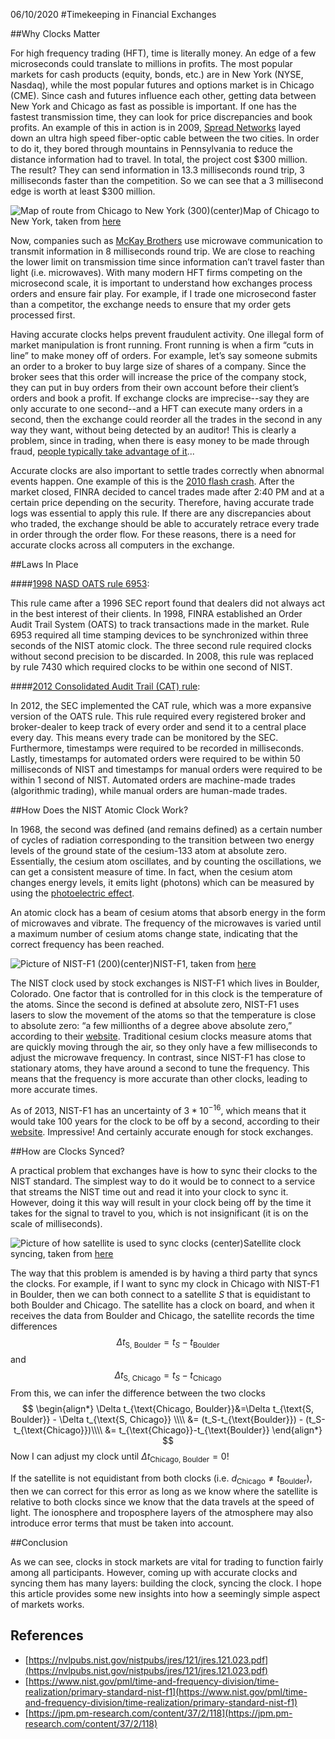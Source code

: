 06/10/2020
#Timekeeping in Financial Exchanges

##Why Clocks Matter

For high frequency trading (HFT), time is literally money.
An edge of a few microseconds could translate to millions in profits.
The most popular markets for cash products (equity, bonds, etc.) are in New York (NYSE, Nasdaq), while the most popular futures and options market is in Chicago (CME).
Since cash and futures influence each other, getting data between New York and Chicago as fast as possible is important.
If one has the fastest transmission time, they can look for price discrepancies and book profits.
An example of this in action is in 2009, [Spread Networks](https://en.wikipedia.org/wiki/Spread_Networks) layed down an ultra high speed fiber-optic cable between the two cities.
In order to do it, they bored through mountains in Pennsylvania to reduce the distance information had to travel.
In total, the project cost \$300 million.
The result? They can send information in 13.3 milliseconds round trip, 3 milliseconds faster than the competition.
So we can see that a 3 millisecond edge is worth at least \$300 million.

![Map of route from Chicago to New York](chicago_ny.jpg)
(300)(center)Map of Chicago to New York, taken from [here](https://images.privatefly.com/images/inspiration/chicago_new_york670x300.jpg)

Now, companies such as [McKay Brothers](https://www.mckay-brothers.com) use microwave communication to transmit information in 8 milliseconds round trip.
We are close to reaching the lower limit on transmission time since information can’t travel faster than light (i.e.
microwaves).
With many modern HFT firms competing on the microsecond scale, it is important to understand how exchanges process orders and ensure fair play.
For example, if I trade one microsecond faster than a competitor, the exchange needs to ensure that my order gets processed first.

Having accurate clocks helps prevent fraudulent activity.
One illegal form of market manipulation is front running.
Front running is when a firm “cuts in line” to make money off of orders.
For example, let’s say someone submits an order to a broker to buy large size of shares of a company.
Since the broker sees that this order will increase the price of the company stock, they can put in buy orders from their own account before their client’s orders and book a profit.
If exchange clocks are imprecise--say they are only accurate to one second--and a HFT can execute many orders in a second, then the exchange could reorder all the trades in the second in any way they want, without being detected by an auditor!
This is clearly a problem, since in trading, when there is easy money to be made through fraud, [people typically take advantage of it](https://en.wikipedia.org/wiki/Securities_fraud)...

Accurate clocks are also important to settle trades correctly when abnormal events happen.
One example of this is the [2010 flash crash](https://www.davispolk.com/files/files/Publication/e1fa91c4-79b4-4f66-9699-3924803f31ac/Preview/PublicationAttachment/f088a107-12b9-4f36-af15-3f48e85bb94d/colby.portillla.insights.article.jul10.pdf).
After the market closed, FINRA decided to cancel trades made after 2:40 PM and at a certain price depending on the security.
Therefore, having accurate trade logs was essential to apply this rule.
If there are any discrepancies about who traded, the exchange should be able to accurately retrace every trade in order through the order flow.
For these reasons, there is a need for accurate clocks across all computers in the exchange.


##Laws In Place

####[1998 NASD OATS rule 6953](https://www.finra.org/sites/default/files/RCA/p002412.pdf):

This rule came after a 1996 SEC report found that dealers did not always act in the best interest of their clients.
In 1998, FINRA established an Order Audit Trail System (OATS) to track transactions made in the market.
Rule 6953 required all time stamping devices to be synchronized within three seconds of the NIST atomic clock.
The three second rule required clocks without second precision to be discarded.
In 2008, this rule was replaced by rule 7430 which required clocks to be within one second of NIST.


####[2012 Consolidated Audit Trail (CAT) rule](https://www.broadridge.com/infographic/cat-vs-oats):

In 2012, the SEC implemented the CAT rule, which was a more expansive version of the OATS rule.
This rule required every registered broker and broker-dealer to keep track of every order and send it to a central place every day.
This means every trade can be monitored by the SEC.
Furthermore, timestamps were required to be recorded in milliseconds.
Lastly, timestamps for automated orders were required to be within 50 milliseconds of NIST and timestamps for manual orders were required to be within 1 second of NIST.
Automated orders are machine-made trades (algorithmic trading), while manual orders are human-made trades.


##How Does the NIST Atomic Clock Work?

In 1968, the second was defined (and remains defined) as a certain number of cycles of radiation corresponding to the transition between two energy levels of the ground state of the cesium-133 atom at absolute zero.
Essentially, the cesium atom oscillates, and by counting the oscillations, we can get a consistent measure of time.
In fact, when the cesium atom changes energy levels, it emits light (photons) which can be measured by using the [photoelectric effect](https://en.wikipedia.org/wiki/Photoelectric_effect).

An atomic clock has a beam of cesium atoms that absorb energy in the form of microwaves and vibrate.
The frequency of the microwaves is varied until a maximum number of cesium atoms change state, indicating that the correct frequency has been reached.

![Picture of NIST-F1](nist_f1.jpg)
(200)(center)NIST-F1, taken from [here](https://www.nist.gov/pml/time-and-frequency-division/time-realization/primary-standard-nist-f1)

The NIST clock used by stock exchanges is NIST-F1 which lives in Boulder, Colorado.
One factor that is controlled for in this clock is the temperature of the atoms.
Since the second is defined at absolute zero, NIST-F1 uses lasers to slow the movement of the atoms so that the temperature is close to absolute zero: “a few millionths of a degree above absolute zero,” according to their [website](https://www.nist.gov/pml/time-and-frequency-division/time-realization/primary-standard-nist-f1).
Traditional cesium clocks measure atoms that are quickly moving through the air, so they only have a few milliseconds to adjust the microwave frequency.
In contrast, since NIST-F1 has close to stationary atoms, they have around a second to tune the frequency.
This means that the frequency is more accurate than other clocks, leading to more accurate times.

As of 2013, NIST-F1 has an uncertainty of $3*10^{-16}$, which means that it would take 100 years for the clock to be off by a second, according to their [website](https://www.nist.gov/pml/time-and-frequency-division/time-realization/primary-standard-nist-f1).
Impressive! And certainly accurate enough for stock exchanges.


##How are Clocks Synced?

A practical problem that exchanges have is how to sync their clocks to the NIST standard.
The simplest way to do it would be to connect to a service that streams the NIST time out and read it into your clock to sync it.
However, doing it this way will result in your clock being off by the time it takes for the signal to travel to you, which is not insignificant (it is on the scale of milliseconds).

![Picture of how satellite is used to sync clocks](satellite_clocks.png)
(center)Satellite clock syncing, taken from [here](https://nvlpubs.nist.gov/nistpubs/jres/121/jres.121.023.pdf)

The way that this problem is amended is by having a third party that syncs the clocks.
For example, if I want to sync my clock in Chicago with NIST-F1 in Boulder, then we can both connect to a satellite $S$ that is equidistant to both Boulder and Chicago.
The satellite has a clock on board, and when it receives the data from Boulder and Chicago, the satellite records the time differences
$$\Delta t_{\text{S, Boulder}}=t_S-t_{\text{Boulder}}$$
and
$$\Delta t_{\text{S, Chicago}}=t_S-t_{\text{Chicago}}$$
From this, we can infer the difference between the two clocks 
$$
\begin{align*}
  \Delta t_{\text{Chicago, Boulder}}&=\Delta t_{\text{S, Boulder}} - \Delta t_{\text{S, Chicago}} \\\\
  &= (t_S-t_{\text{Boulder}}) - (t_S-t_{\text{Chicago}})\\\\
  &= t_{\text{Chicago}}-t_{\text{Boulder}}
\end{align*}
$$
Now I can adjust my clock until $\Delta t_{\text{Chicago, Boulder}} = 0$!


If the satellite is not equidistant from both clocks (i.e. $d_{\text{Chicago}}\not=t_{\text{Boulder}}$), then we can correct for this error as long as we know where the satellite is relative to both clocks since we know that the data travels at the speed of light.
The ionosphere and troposphere layers of the atmosphere may also introduce error terms that must be taken into account.


##Conclusion

As we can see, clocks in stock markets are vital for trading to function fairly among all participants.
However, coming up with accurate clocks and syncing them has many layers: building the clock, syncing the clock.
I hope this article provides some new insights into how a seemingly simple aspect of markets works.


## References
- [https://nvlpubs.nist.gov/nistpubs/jres/121/jres.121.023.pdf](https://nvlpubs.nist.gov/nistpubs/jres/121/jres.121.023.pdf)
- [https://www.nist.gov/pml/time-and-frequency-division/time-realization/primary-standard-nist-f1](https://www.nist.gov/pml/time-and-frequency-division/time-realization/primary-standard-nist-f1)
- [https://jpm.pm-research.com/content/37/2/118](https://jpm.pm-research.com/content/37/2/118)
